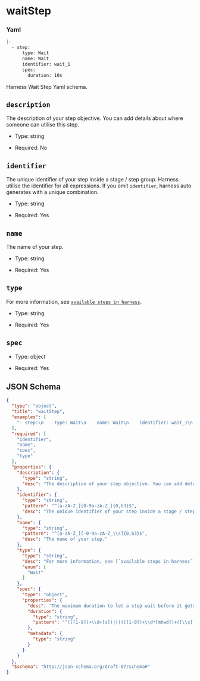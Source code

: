 
# waitStep

### Yaml

```yaml
|-
  - step:
      type: Wait
      name: Wait
      identifier: wait_1
      spec:
        duration: 10s
```

Harness Wait Step Yaml schema.

## `description`

The description of your step objective. You can add details about where someone can utilise this step.

- Type: string

- Required: No



## `identifier`

The unique identifier of your step inside a stage / step group. Harness utilise the identifier for all expressions. If you omit `identifier`, harness auto generates with a unique combination.

- Type: string

- Required: Yes



## `name`

The name of your step.

- Type: string

- Required: Yes



## `type`

For more information, see [`available steps in harness`](https://developer.harness.io/docs/category/general-cd).

- Type: string

- Required: Yes



## `spec`



- Type: object

- Required: Yes



## JSON Schema

```json
{
  "type": "object",
  "title": "waitStep",
  "examples": [
    "- step:\n    type: Wait\n    name: Wait\n    identifier: wait_1\n    spec:\n      duration: 10s"
  ],
  "required": [
    "identifier",
    "name",
    "spec",
    "type"
  ],
  "properties": {
    "description": {
      "type": "string",
      "desc": "The description of your step objective. You can add details about where someone can utilise this step."
    },
    "identifier": {
      "type": "string",
      "pattern": "^[a-zA-Z_][0-9a-zA-Z_]{0,63}$",
      "desc": "The unique identifier of your step inside a stage / step group. Harness utilise the identifier for all expressions. If you omit `identifier`, harness auto generates with a unique combination."
    },
    "name": {
      "type": "string",
      "pattern": "^[a-zA-Z_][-0-9a-zA-Z_\\s]{0,63}$",
      "desc": "The name of your step."
    },
    "type": {
      "type": "string",
      "desc": "For more information, see [`available steps in harness`](https://developer.harness.io/docs/category/general-cd).",
      "enum": [
        "Wait"
      ]
    },
    "spec": {
      "type": "object",
      "properties": {
        "desc": "The maximum duration to let a step wait before it gets move to next step. Default`:` 10m.",
        "duration": {
          "type": "string",
          "pattern": "^(([1-9])+\\d+[s])|(((([1-9])+\\d*[mhwd])+([\\s]?\\d+[smhwd])*)|(<\\+input>.*)|(.*<\\+.*>.*)|(^$))$"
        },
        "metadata": {
          "type": "string"
        }
      }
    }
  },
  "$schema": "http://json-schema.org/draft-07/schema#"
}
```
